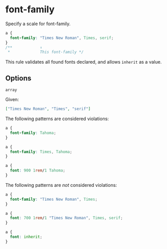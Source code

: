 # font-family

Specify a scale for font-family.

```css
a {
  font-family: "Times New Roman", Times, serif;
}
/**            ↑
 *             This font-family */
```

This rule validates all found fonts declared, and allows `inherit` as a value.

## Options

`array`

Given:

```json
["Times New Roman", "Times", "serif"]
```

The following patterns are considered violations:

```css
a {
  font-family: Tahoma;
}
```

```css
a {
  font-family: Times, Tahoma;
}
```

```css
a {
  font: 900 1rem/1 Tahoma;
}
```

The following patterns are _not_ considered violations:

```css
a {
  font-family: "Times New Roman", Times;
}
```

```css
a {
  font: 700 1rem/1 "Times New Roman", Times, serif;
}
```

```css
a {
  font: inherit;
}
```
